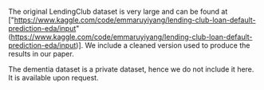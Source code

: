 The original LendingClub dataset is very large and can be found at ["https://www.kaggle.com/code/emmaruyiyang/lending-club-loan-default-prediction-eda/input" (https://www.kaggle.com/code/emmaruyiyang/lending-club-loan-default-prediction-eda/input)]. We include a cleaned version used to produce the results in our paper. 

The dementia dataset is a private dataset, hence we do not include it here. It is available upon request.
